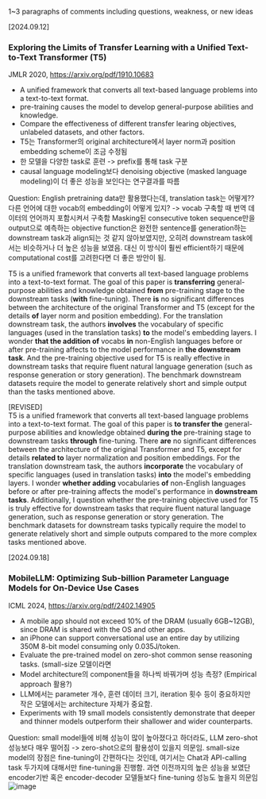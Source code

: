 1~3 paragraphs of comments including questions, weakness, or new ideas

[2024.09.12]
### Exploring the Limits of Transfer Learning with a Unified Text-to-Text Transformer (T5)
JMLR 2020, <https://arxiv.org/pdf/1910.10683>   
+ A unified framework that converts all text-based language problems into a text-to-text format.
+ pre-training causes the model to develop general-purpose abilities and knowledge.
+ Compare the effectiveness of different transfer learing objectives, unlabeled datasets, and other factors.
+ T5는 Transformer의 original architecture에서 layer norm과 position embedding scheme이 조금 수정됨
+ 한 모델을 다양한 task로 훈련 -> prefix를 통해 task 구분
+ causal language modeling보다 denoising objective (masked language modeling)이 더 좋은 성능을 보인다는 연구결과를 따름

Question: English pretraining data만 활용했다는데, translation task는 어떻게?? 다른 언어에 대한 vocab의 embedding이 어떻게 있지? -> vocab 구축할 때 번역 데이터의 언어까지 포함시켜서 구축함
Masking된 consecutive token sequence만을 output으로 예측하는 objective function은 완전한 sentence를 generation하는 downstream task과 align되는 것 같지 않아보였지만, 오히려 downstream task에서는 비슷하거나 더 높은 성능을 보였음. 대신 이 방식이 훨씬 efficient하기 때문에 computational cost를 고려한다면 더 좋은 방안이 됨.


T5 is a unified framework that converts all text-based language problems into a text-to-text format. The goal of this paper is **transferring** general-purpose abilities and knowledge obtained **from** pre-training stage to the downstream tasks (**with** fine-tuning). There **is** no significant differences between the architecture of the original Transformer and T5 (except for the details **of** layer norm and position embedding). For the translation downstream task, the authors **involves** the vocabulary of specific languages (used in the translation tasks) **to** the model's embedding layers. I wonder **that the addition of** vocabs **in** non-English languages before or after pre-training affects to the model performance in **the downstream task**. And the pre-training objective used for T5 is really effective in downstream tasks that require fluent natural language generation (such as response generation or story generation). The benchmark downstream datasets require the model to generate relatively short and simple output than the tasks mentioned above.

[REVISED]   
T5 is a unified framework that converts all text-based language problems into a text-to-text format. The goal of this paper is **to transfer the** general-purpose abilities and knowledge obtained **during the** pre-training stage to downstream tasks **through** fine-tuning. There **are** no significant differences between the architecture of the original Transformer and T5, except for details **related to** layer normalization and position embeddings. For the translation downstream task, the authors **incorporate** the vocabulary of specific languages (used in translation tasks) **into** the model's embedding layers. I wonder **whether adding** vocabularies **of** non-English languages before or after pre-training affects the model's performance in **downstream tasks**. Additionally, I question whether the pre-training objective used for T5 is truly effective for downstream tasks that require fluent natural language generation, such as response generation or story generation. The benchmark datasets for downstream tasks typically require the model to generate relatively short and simple outputs compared to the more complex tasks mentioned above.

[2024.09.18]
### MobileLLM: Optimizing Sub-billion Parameter Language Models for On-Device Use Cases
ICML 2024, <https://arxiv.org/pdf/2402.14905>   
+ A mobile app should not exceed 10% of the DRAM (usually 6GB~12GB), since DRAM is shared with the OS and other apps.
+ an iPhone can support conversational use an entire day by utilizing 350M 8-bit model consuming only 0.035J/token.
+ Evaluate the pre-trained model on zero-shot common sense reasoning tasks. (small-size 모델이라면
+ Model architecture의 component들을 하나씩 바꿔가며 성능 측정? (Empirical approach 활용?)
+ LLM에서는 parameter 개수, 훈련 데이터 크기, iteration 횟수 등이 중요하지만 작은 모델에서는 architecture 자체가 중요함.
+ Experiments with 19 small models consistently demonstrate that deeper and thinner models outperform their shallower and wider counterparts.

Question: small model들에 비해 성능이 많이 높아졌다고 하더라도, LLM zero-shot 성능보다 매우 떨어짐 -> zero-shot으로의 활용성이 있을지 의문임. small-size model의 장점은 fine-tuning이 간편하다는 것인데, 여기서는 Chat과 API-calling task 두가지에 대해서만 fine-tuning을 진행함. 과연 이전까지의 높은 성능을 보였단 encoder기반 혹은 encoder-decoder 모델들보다 fine-tuning 성능도 높을지 의문임
![image](https://github.com/user-attachments/assets/ec272530-4203-4947-9c77-c471cce21fca)
